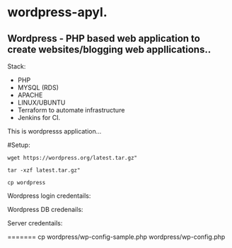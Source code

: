 # wordpress-apyl.


## Wordpress - PHP based web application to create websites/blogging web appllications..


Stack:

* PHP
* MYSQL (RDS)
* APACHE
* LINUX/UBUNTU
* Terraform to automate infrastructure
* Jenkins for CI.

This is wordpresss application...


#Setup:

```
wget https://wordpress.org/latest.tar.gz"
```
```
tar -xzf latest.tar.gz"
```

```
cp wordpress
```

Wordpress login credentails:


Wordpress DB credenails:


Server credentails:

=======
cp wordpress/wp-config-sample.php wordpress/wp-config.php
```

```
```